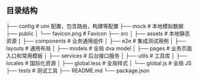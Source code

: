 ## 目录结构

├── config # umi 配置，包含路由，构建等配置 ├── mock # 本地模拟数据 ├── public │ └── favicon.png # Favicon ├── src │ ├── assets # 本地静态资源 │ ├── components # 业务通用组件 │ ├── e2e # 集成测试用例 │ ├── layouts # 通用布局 │ ├── models # 全局 dva model │ ├── pages # 业务页面入口和常用模板 │ ├── services # 后台接口服务 │ ├── utils # 工具库 │ ├── locales # 国际化资源 │ ├── global.less # 全局样式 │ └── global.js # 全局 JS ├── tests # 测试工具 ├── README.md └── package.json
